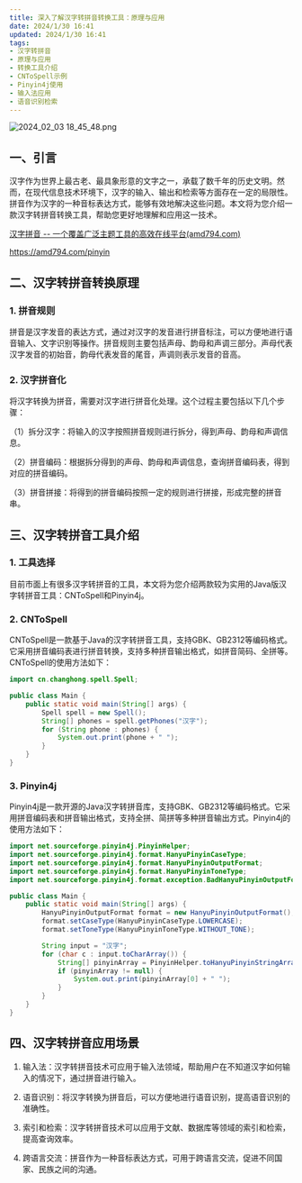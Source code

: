 ```yaml
---
title: 深入了解汉字转拼音转换工具：原理与应用
date: 2024/1/30 16:41
updated: 2024/1/30 16:41
tags:
- 汉字转拼音
- 原理与应用
- 转换工具介绍
- CNToSpell示例
- Pinyin4j使用
- 输入法应用
- 语音识别检索
---
```


<img src="https://static.amd794.com/blog/images/2024_02_03 18_45_48.png@blog" title="2024_02_03 18_45_48.png" alt="2024_02_03 18_45_48.png"/>

## 一、引言

汉字作为世界上最古老、最具象形意的文字之一，承载了数千年的历史文明。然而，在现代信息技术环境下，汉字的输入、输出和检索等方面存在一定的局限性。拼音作为汉字的一种音标表达方式，能够有效地解决这些问题。本文将为您介绍一款汉字转拼音转换工具，帮助您更好地理解和应用这一技术。

[汉字拼音 -- 一个覆盖广泛主题工具的高效在线平台(amd794.com)](https://amd794.com/pinyin)

https://amd794.com/pinyin

## 二、汉字转拼音转换原理

### 1. 拼音规则

拼音是汉字发音的表达方式，通过对汉字的发音进行拼音标注，可以方便地进行语音输入、文字识别等操作。拼音规则主要包括声母、韵母和声调三部分。声母代表汉字发音的初始音，韵母代表发音的尾音，声调则表示发音的音高。

### 2. 汉字拼音化

将汉字转换为拼音，需要对汉字进行拼音化处理。这个过程主要包括以下几个步骤：

（1）拆分汉字：将输入的汉字按照拼音规则进行拆分，得到声母、韵母和声调信息。

（2）拼音编码：根据拆分得到的声母、韵母和声调信息，查询拼音编码表，得到对应的拼音编码。

（3）拼音拼接：将得到的拼音编码按照一定的规则进行拼接，形成完整的拼音串。

## 三、汉字转拼音工具介绍

### 1. 工具选择

目前市面上有很多汉字转拼音的工具，本文将为您介绍两款较为实用的Java版汉字转拼音工具：CNToSpell和Pinyin4j。

### 2. CNToSpell

CNToSpell是一款基于Java的汉字转拼音工具，支持GBK、GB2312等编码格式。它采用拼音编码表进行拼音转换，支持多种拼音输出格式，如拼音简码、全拼等。CNToSpell的使用方法如下：

```java
import cn.changhong.spell.Spell;

public class Main {
    public static void main(String[] args) {
        Spell spell = new Spell();
        String[] phones = spell.getPhones("汉字");
        for (String phone : phones) {
            System.out.print(phone + " ");
        }
    }
}
```

### 3. Pinyin4j

Pinyin4j是一款开源的Java汉字转拼音库，支持GBK、GB2312等编码格式。它采用拼音编码表和拼音输出格式，支持全拼、简拼等多种拼音输出方式。Pinyin4j的使用方法如下：

```java
import net.sourceforge.pinyin4j.PinyinHelper;
import net.sourceforge.pinyin4j.format.HanyuPinyinCaseType;
import net.sourceforge.pinyin4j.format.HanyuPinyinOutputFormat;
import net.sourceforge.pinyin4j.format.HanyuPinyinToneType;
import net.sourceforge.pinyin4j.format.exception.BadHanyuPinyinOutputFormatCombination;

public class Main {
    public static void main(String[] args) {
        HanyuPinyinOutputFormat format = new HanyuPinyinOutputFormat();
        format.setCaseType(HanyuPinyinCaseType.LOWERCASE);
        format.setToneType(HanyuPinyinToneType.WITHOUT_TONE);

        String input = "汉字";
        for (char c : input.toCharArray()) {
            String[] pinyinArray = PinyinHelper.toHanyuPinyinStringArray(c, format);
            if (pinyinArray != null) {
                System.out.print(pinyinArray[0] + " ");
            }
        }
    }
}
```

## 四、汉字转拼音应用场景

1. 输入法：汉字转拼音技术可应用于输入法领域，帮助用户在不知道汉字如何输入的情况下，通过拼音进行输入。

2. 语音识别：将汉字转换为拼音后，可以方便地进行语音识别，提高语音识别的准确性。

3. 索引和检索：汉字转拼音技术可以应用于文献、数据库等领域的索引和检索，提高查询效率。

4. 跨语言交流：拼音作为一种音标表达方式，可用于跨语言交流，促进不同国家、民族之间的沟通。